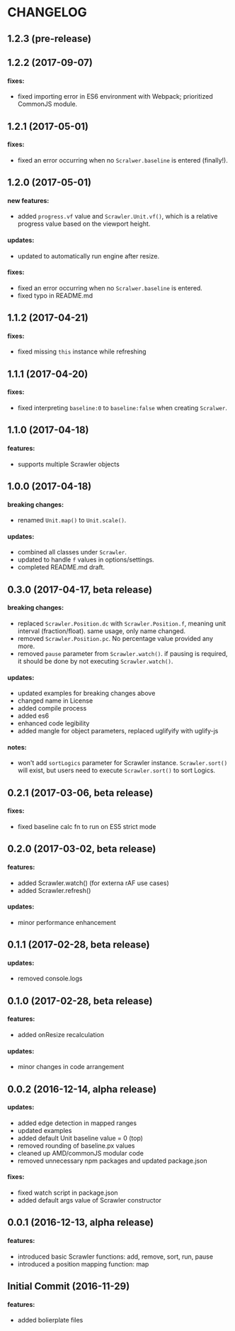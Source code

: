 CHANGELOG
=========

## 1.2.3 (pre-release)

## 1.2.2 (2017-09-07)

#### fixes:
- fixed importing error in ES6 environment with Webpack; prioritized CommonJS module.

## 1.2.1 (2017-05-01)

#### fixes:
- fixed an error occurring when no `Scralwer.baseline` is entered (finally!).

## 1.2.0 (2017-05-01)

#### new features:
- added `progress.vf` value and `Scrawler.Unit.vf()`, which is a relative progress value based on the viewport height.

#### updates:
- updated to automatically run engine after resize.

#### fixes:
- fixed an error occurring when no `Scralwer.baseline` is entered.
- fixed typo in README.md

## 1.1.2 (2017-04-21)

#### fixes:
- fixed missing `this` instance while refreshing

## 1.1.1 (2017-04-20)

#### fixes:
- fixed interpreting `baseline:0` to `baseline:false` when creating `Scralwer`.

## 1.1.0 (2017-04-18)

#### features:
- supports multiple Scrawler objects

## 1.0.0 (2017-04-18)

#### breaking changes:
- renamed `Unit.map()` to `Unit.scale()`.

#### updates:
- combined all classes under `Scrawler`.
- updated to handle `f` values in options/settings.
- completed README.md draft.

## 0.3.0 (2017-04-17, beta release)

#### breaking changes:
- replaced `Scrawler.Position.dc` with `Scrawler.Position.f`, meaning unit interval (fraction/float). same usage, only name changed.
- removed `Scrawler.Position.pc`. No percentage value provided any more.
- removed `pause` parameter from `Scrawler.watch()`. if pausing is required, it should be done by not executing `Scrawler.watch()`.

#### updates:
- updated examples for breaking changes above
- changed name in License
- added compile process
- added es6
- enhanced code legibility
- added mangle for object parameters, replaced uglifyify with uglify-js

#### notes:
- won't add `sortLogics` parameter for Scrawler instance. `Scrawler.sort()` will exist, but users need to execute `Scrawler.sort()` to sort Logics.

## 0.2.1 (2017-03-06, beta release)

#### fixes:
- fixed baseline calc fn to run on ES5 strict mode

## 0.2.0 (2017-03-02, beta release)

#### features:
- added Scrawler.watch() (for externa rAF use cases)
- added Scrawler.refresh()

#### updates:
- minor performance enhancement

## 0.1.1 (2017-02-28, beta release)

#### updates:
- removed console.logs

## 0.1.0 (2017-02-28, beta release)

#### features:
- added onResize recalculation

#### updates:
- minor changes in code arrangement

## 0.0.2 (2016-12-14, alpha release)

#### updates:
- added edge detection in mapped ranges
- updated examples
- added default Unit baseline value = 0 (top)
- removed rounding of baseline.px values
- cleaned up AMD/commonJS modular code
- removed unnecessary npm packages and updated package.json

#### fixes:
- fixed watch script in package.json
- added default args value of Scrawler constructor

## 0.0.1 (2016-12-13, alpha release)

#### features:
- introduced basic Scrawler functions: add, remove, sort, run, pause
- introduced a position mapping function: map

## Initial Commit (2016-11-29)

#### features:
- added bolierplate files



